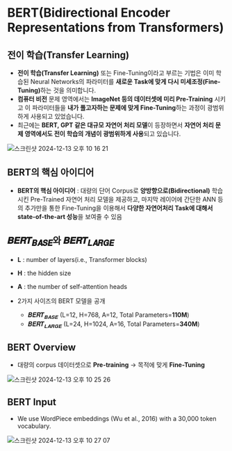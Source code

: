 # BERT(Bidirectional Encoder Representations from Transformers)

## 전이 학습(Transfer Learning)

- <b>전이 학습(Transfer Learning)</b> 또는 Fine-Tuning이라고 부르는 기법은 이미 학습된 Neural Networks의 파라미터를 <b>새로운 Task에 맞게 다시 미세조정(Fine-Tuning)</b>하는 것을 의미합니다.
- **컴퓨터 비전** 문제 영역에서는 **ImageNet 등의 데이터셋에 미리 Pre-Training** 시키고 이 파라미터들을 **내가 풀고자하는 문제에 맞게 Fine-Tuning**하는 과정이 광범위하게 사용되고 있었습니다.
- 최근에는 **BERT, GPT 같은 대규모 자연어 처리 모델**이 등장하면서 **자연어 처리 문제 영역에서도 전이 학습의 개념이 광범위하게 사용**되고 있습니다.

![스크린샷 2024-12-13 오후 10 16 21](https://github.com/user-attachments/assets/b9193574-28b2-401e-8e4a-78413f4d732d)

## BERT의 핵심 아이디어

- **BERT의 핵심 아이디어** : 대량의 단어 Corpus로 <b>양방향으로(Bidirectional)</b> 학습시킨 Pre-Trained 자연어 처리 모델을 제공하고, 마지막 레이어에 간단한 ANN 등의 추가만을 통한 Fine-Tuning을 이용해서 **다양한 자연어처리 Task에 대해서 state-of-the-art 성능**을 보여줄 수 있음

## 𝑩𝑬𝑹𝑻<sub>𝑩𝑨𝑺𝑬</sub>와 𝑩𝑬𝑹𝑻<sub>𝑳𝑨𝑹𝑮𝑬</sub>

- **L** : number of layers(i.e., Transformer blocks)
- **H** : the hidden size
- **A** : the number of self-attention heads

- 2가지 사이즈의 BERT 모델을 공개
  - 𝑩𝑬𝑹𝑻<sub>𝑩𝑨𝑺𝑬</sub> (L=12, H=768, A=12, Total Parameters=**110M**)
  - 𝑩𝑬𝑹𝑻<sub>𝑳𝑨𝑹𝑮𝑬</sub> (L=24, H=1024, A=16, Total Parameters=**340M**)

## BERT Overview

- 대량의 corpus 데이터셋으로 **Pre-training** -> 목적에 맞게 **Fine-Tuning**

![스크린샷 2024-12-13 오후 10 25 26](https://github.com/user-attachments/assets/5fea2877-8523-441c-a546-b1eadf02d171)

## BERT Input

- We use WordPiece embeddings (Wu et al., 2016) with a 30,000 token vocabulary.

![스크린샷 2024-12-13 오후 10 27 07](https://github.com/user-attachments/assets/ddf4ef96-cff5-493c-b21f-e09e97425a6d)


